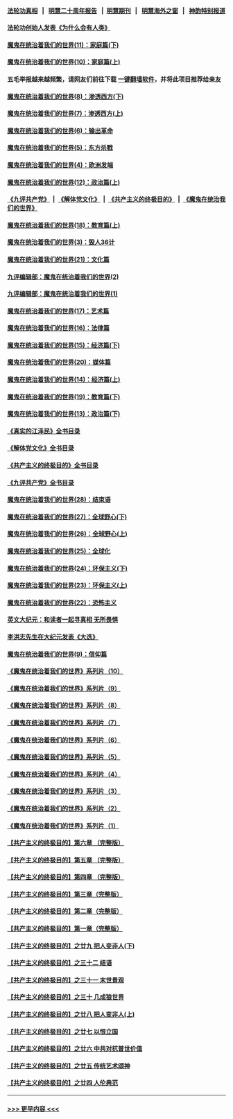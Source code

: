 #### [法轮功真相](https://github.com/gfw-breaker/truth/blob/master/README.md?t=0) &nbsp;&nbsp;|&nbsp;&nbsp; [明慧二十周年报告](https://github.com/gfw-breaker/mh-reports/blob/master/README.md?t=0) &nbsp;&nbsp;|&nbsp;&nbsp;[明慧期刊](https://github.com/gfw-breaker/mh-qikan) &nbsp;&nbsp;|&nbsp;&nbsp; [明慧海外之窗](https://github.com/gfw-breaker/mh-news/blob/master/README.md?t=0) &nbsp;&nbsp;|&nbsp;&nbsp; [神韵特别报道](https://github.com/gfw-breaker/mh-news/blob/master/shenyun.md?t=0)
#### [法轮功创始人发表《为什么会有人类》](../pages/nsc422/n13912117.md?t=02190943) 
#### [魔鬼在统治着我们的世界(11)：家庭篇(下)](../pages/nsc422/n10440961.md?t=02190943) 
#### [魔鬼在统治着我们的世界(10)：家庭篇(上)](../pages/nsc422/n10435448.md?t=02190943) 
#### 五毛举报越来越频繁，请网友们前往下载 [一键翻墙软件](https://github.com/gfw-breaker/ssr-accounts)，并将此项目推荐给亲友
#### [魔鬼在统治着我们的世界(8)：渗透西方(下)](../pages/nsc422/n10429603.md?t=02190943) 
#### [魔鬼在统治着我们的世界(7)：渗透西方(上)](../pages/nsc422/n10426013.md?t=02190943) 
#### [魔鬼在统治着我们的世界(6)：输出革命](../pages/nsc422/n10421536.md?t=02190943) 
#### [魔鬼在统治着我们的世界(5)：东方杀戮](../pages/nsc422/n10417707.md?t=02190943) 
#### [魔鬼在统治着我们的世界(4)：欧洲发端](../pages/nsc422/n10414890.md?t=02190943) 
#### [魔鬼在统治着我们的世界(12)：政治篇(上)](../pages/nsc422/n10444576.md?t=02190943) 
#### [《九评共产党》](https://github.com/begood0513/9ping.md/blob/master/README.md) &nbsp;|&nbsp; [《解体党文化》](../../../../jtdwh.md/blob/master/README.md)  &nbsp;|&nbsp; [《共产主义的终极目的》](../../../../gczydzjmd.md/blob/master/README.md) &nbsp;|&nbsp; [《魔鬼在统治我们的世界》](../../../../mgztzwmdsj.md/blob/master/README.md) 
#### [魔鬼在统治着我们的世界(18)：教育篇(上)](../pages/nsc422/n10526970.md?t=02190943) 
#### [魔鬼在统治着我们的世界(3)：毁人36计](../pages/nsc422/n10411583.md?t=02190943) 
#### [魔鬼在统治着我们的世界(21)：文化篇](../pages/nsc422/n10597706.md?t=02190943) 
#### [九评编辑部：魔鬼在统治着我们的世界(2)](../pages/nsc422/n10410036.md?t=02190943) 
#### [九评编辑部：魔鬼在统治着我们的世界(1)](../pages/nsc422/n10406825.md?t=02190943) 
#### [魔鬼在统治着我们的世界(17)：艺术篇](../pages/nsc422/n10499093.md?t=02190943) 
#### [魔鬼在统治着我们的世界(16)：法律篇](../pages/nsc422/n10485969.md?t=02190943) 
#### [魔鬼在统治着我们的世界(15)：经济篇(下)](../pages/nsc422/n10469975.md?t=02190943) 
#### [魔鬼在统治着我们的世界(20)：媒体篇](../pages/nsc422/n10586579.md?t=02190943) 
#### [魔鬼在统治着我们的世界(14)：经济篇(上)](../pages/nsc422/n10457370.md?t=02190943) 
#### [魔鬼在统治着我们的世界(19)：教育篇(下)](../pages/nsc422/n10564808.md?t=02190943) 
#### [魔鬼在统治着我们的世界(13)：政治篇(下)](../pages/nsc422/n10448270.md?t=02190943) 
#### [《真实的江泽民》全书目录](../pages/nsc422/n13721399.md?t=02190943) 
#### [《解体党文化》全书目录](../pages/nsc422/n13721157.md?t=02190943) 
#### [《共产主义的终极目的》全书目录](../pages/nsc422/n13721048.md?t=02190943) 
#### [《九评共产党》全书目录](../pages/nsc422/n13708085.md?t=02190943) 
#### [魔鬼在统治着我们的世界(28)：结束语](../pages/nsc422/n10936246.md?t=02190943) 
#### [魔鬼在统治着我们的世界(27)：全球野心(下)](../pages/nsc422/n10928319.md?t=02190943) 
#### [魔鬼在统治着我们的世界(26)：全球野心(上)](../pages/nsc422/n10900318.md?t=02190943) 
#### [魔鬼在统治着我们的世界(25)：全球化](../pages/nsc422/n10788205.md?t=02190943) 
#### [魔鬼在统治着我们的世界(24)：环保主义(下)](../pages/nsc422/n10695307.md?t=02190943) 
#### [魔鬼在统治着我们的世界(23)：环保主义(上)](../pages/nsc422/n10688613.md?t=02190943) 
#### [魔鬼在统治着我们的世界(22)：恐怖主义](../pages/nsc422/n10614727.md?t=02190943) 
#### [英文大纪元：和读者一起寻真相 无所畏惧](../pages/nsc422/n12542027.md?t=02190943) 
#### [李洪志先生在大纪元发表《大选》](../pages/nsc422/n12534746.md?t=02190943) 
#### [魔鬼在统治着我们的世界(9)：信仰篇](../pages/nsc422/n10432159.md?t=02190943) 
#### [《魔鬼在统治着我们的世界》系列片（10）](../pages/nsc422/n12292670.md?t=02190943) 
#### [《魔鬼在统治着我们的世界》系列片（9）](../pages/nsc422/n12290859.md?t=02190943) 
#### [《魔鬼在统治着我们的世界》系列片（8）](../pages/nsc422/n12287445.md?t=02190943) 
#### [《魔鬼在统治着我们的世界》系列片（7）](../pages/nsc422/n12283425.md?t=02190943) 
#### [《魔鬼在统治着我们的世界》系列片（6）](../pages/nsc422/n12282314.md?t=02190943) 
#### [《魔鬼在统治着我们的世界》系列片（5）](../pages/nsc422/n12281419.md?t=02190943) 
#### [《魔鬼在统治着我们的世界》系列片（4）](../pages/nsc422/n12274024.md?t=02190943) 
#### [《魔鬼在统治着我们的世界》系列片（3）](../pages/nsc422/n12271322.md?t=02190943) 
#### [《魔鬼在统治着我们的世界》系列片（2）](../pages/nsc422/n12269049.md?t=02190943) 
#### [《魔鬼在统治着我们的世界》系列片（1）](../pages/nsc422/n12267575.md?t=02190943) 
#### [【共产主义的终极目的】第六章 （完整版）](../pages/nsc422/n11428913.md?t=02190943) 
#### [【共产主义的终极目的】第五章 （完整版）](../pages/nsc422/n11428912.md?t=02190943) 
#### [【共产主义的终极目的】第四章 （完整版）](../pages/nsc422/n11428907.md?t=02190943) 
#### [【共产主义的终极目的】第三章（完整版）](../pages/nsc422/n11428848.md?t=02190943) 
#### [【共产主义的终极目的】第二章（完整版）](../pages/nsc422/n11428831.md?t=02190943) 
#### [【共产主义的终极目的】第一章（完整版）](../pages/nsc422/n11417651.md?t=02190943) 
#### [【共产主义的终极目的】之廿九 把人变非人(下)](../pages/nsc422/n11344140.md?t=02190943) 
#### [【共产主义的终极目的】之三十二 结语](../pages/nsc422/n11360535.md?t=02190943) 
#### [【共产主义的终极目的】之三十一 末世景观](../pages/nsc422/n11351129.md?t=02190943) 
#### [【共产主义的终极目的】之三十 几成狼世界](../pages/nsc422/n11348280.md?t=02190943) 
#### [【共产主义的终极目的】之廿八 把人变非人(上)](../pages/nsc422/n11340492.md?t=02190943) 
#### [【共产主义的终极目的】之廿七 以恨立国](../pages/nsc422/n11336944.md?t=02190943) 
#### [【共产主义的终极目的】之廿六 中共对抗普世价值](../pages/nsc422/n11324785.md?t=02190943) 
#### [【共产主义的终极目的】之廿五 传统艺术颂神](../pages/nsc422/n11296396.md?t=02190943) 
#### [【共产主义的终极目的】之廿四 人伦典范](../pages/nsc422/n11296397.md?t=02190943) 

----
#### [ >>> 更早内容 <<< ](../indexes/nsc422-earlier.md)
